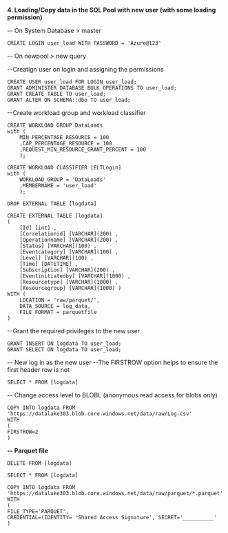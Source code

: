 **4. Loading/Copy data in the SQL Pool with new user (with some loading permission)**

-- On System Database > master
```
CREATE LOGIN user_load WITH PASSWORD = 'Azure@123'
```

-- On newpool > new query

--Creatign user on login and assigning the permissions
```
CREATE USER user_load FOR LOGIN user_load;
GRANT ADMINISTER DATABASE BULK OPERATIONS TO user_load;
GRANT CREATE TABLE TO user_load;
GRANT ALTER ON SCHEMA::dbo TO user_load;
```
--Create workload group and workload classifier
```
CREATE WORKLOAD GROUP DataLoads
with (
	MIN_PERCENTAGE_RESOURCE = 100
	,CAP_PERCENTAGE_RESOURCE = 100
	,REQUEST_MIN_RESOURCE_GRANT_PERCENT = 100
	);
```
```
CREATE WORKLOAD CLASSIFIER [ELTLogin]
with (
	WORKLOAD_GROUP = 'DataLoads'
	,MEMBERNAME = 'user_load'
	);
```
```
DROP EXTERNAL TABLE [logdata]
```
```
CREATE EXTERNAL TABLE [logdata]
(
    [Id] [int] ,
    [Correlationid] [VARCHAR](200) ,
    [Operationname] [VARCHAR](200) ,
    [Status] [VARCHAR](100) ,
    [Eventcategory] [VARCHAR](100) ,
    [Level] [VARCHAR](100) ,
    [Time] [DATETIME] ,
    [Subscription] [VARCHAR](200) ,
    [Eventinitiatedby] [VARCHAR](1000) ,
    [Resourcetype] [VARCHAR](1000) ,
    [Resourcegroup] [VARCHAR](1000) )
WITH (
    LOCATION = 'raw/parquet/',
    DATA_SOURCE = log_data,
    FILE_FORMAT = parquetfile
)
```
--Grant the required privileges to the new user
```
GRANT INSERT ON logdata TO user_load;
GRANT SELECT ON logdata TO user_load;
```



-- New log in as the new user
--The FIRSTROW option helps to ensure the first header row is not 
```
SELECT * FROM [logdata]
```
-- Change access level to BLOBL (anonymous read access for blobs only)
```
COPY INTO logdata FROM 'https://datalake303.blob.core.windows.net/data/raw/Log.csv'
WITH
(
FIRSTROW=2
)
```

**-- Parquet file**
```
DELETE FROM [logdata] 
```
```
SELECT * FROM [logdata]
```
```
COPY INTO logdata FROM 'https://datalake303.blob.core.windows.net/data/raw/parquet/*.parquet'
WITH
(
FILE_TYPE='PARQUET',
CREDENTIAL=(IDENTITY= 'Shared Access Signature', SECRET='__________'
)
```
